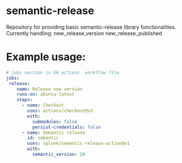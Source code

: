 # semantic-release
Repository for providing basic semantic-release library functionalities.
Currently handling:
new_release_version
new_release_published

# Example usage:

```yaml
# jobs section in GH actions  workflow file
jobs:
 release:
    name: Release new version
    runs-on: ubuntu-latest
    steps:
      - name: Checkout
        uses: actions/checkout@v3
        with:
          submodules: false
          persist-credentials: false
      - name: Semantic release
        id: semantic
        uses: splunk/semantic-release-action@v1
        with:
          semantic_version: 20
```